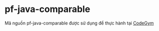 # pf-java-comparable
Mã nguồn pf-java-comparable được sử dụng để thực hành tại [CodeGym](https://codegym.vn)
